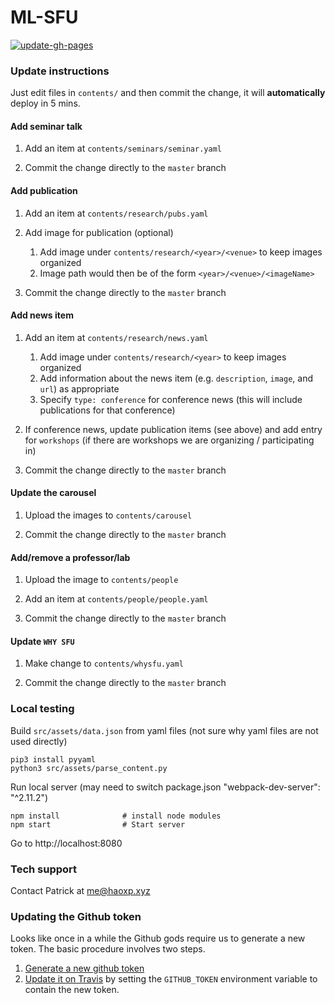 
# ML-SFU
[![update-gh-pages](https://github.com/sfu-cl-lab/ML-SFU/actions/workflows/update-gh-pages.yml/badge.svg)](https://github.com/sfu-cl-lab/ML-SFU/actions/workflows/update-gh-pages.yml)

### Update instructions

Just edit files in `contents/` and then commit the change, it will **automatically** deploy in 5 mins. 

#### Add seminar talk

1. Add an item at `contents/seminars/seminar.yaml`

2. Commit the change directly to the `master` branch

#### Add publication

1. Add an item at `contents/research/pubs.yaml`

2. Add image for publication (optional)
   1. Add image under `contents/research/<year>/<venue>` to keep images organized
   2. Image path would then be of the form `<year>/<venue>/<imageName>`

3. Commit the change directly to the `master` branch

#### Add news item

1. Add an item at `contents/research/news.yaml` 
   1. Add image under `contents/research/<year>` to keep images organized
   2. Add information about the news item (e.g. `description`, `image`, and `url`) as appropriate
   3. Specify `type: conference` for conference news (this will include publications for that conference)

2. If conference news, update publication items (see above) and add entry for `workshops` (if there are workshops we are organizing / participating in) 

3. Commit the change directly to the `master` branch

#### Update the carousel

1. Upload the images to `contents/carousel`

2. Commit the change directly to the `master` branch

#### Add/remove a professor/lab

1. Upload the image to `contents/people`

2. Add an item at `contents/people/people.yaml`

3. Commit the change directly to the `master` branch

#### Update `WHY SFU`

1. Make change to `contents/whysfu.yaml`

2. Commit the change directly to the `master` branch

### Local testing

Build `src/assets/data.json` from yaml files (not sure why yaml files are not used directly)
```
pip3 install pyyaml
python3 src/assets/parse_content.py
```

Run local server (may need to switch package.json "webpack-dev-server": "^2.11.2")
```
npm install              # install node modules            
npm start                # Start server
```

Go to http://localhost:8080

### Tech support

Contact Patrick at me@haoxp.xyz

### Updating the Github token

Looks like once in a while the Github gods require us to generate a new token. The basic procedure involves two steps.

1. [Generate a new github token](https://github.com/settings/tokens)
2. [Update it on Travis](https://travis-ci.org/github/sfu-cl-lab/ML-SFU/settings) by setting the `GITHUB_TOKEN` environment variable to contain the new token.
